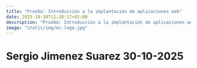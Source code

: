 ```yaml
---
title: "Prueba: Introduccion a la implantacion de aplicaciones web"
date: 2025-10-30T12:28:17+02:00
description: "Prueba: Introduccion a la implantacion de aplicaciones web"
image: "static/img/mi-logo.jpg"
---
```


# Sergio Jimenez Suarez 30-10-2025

